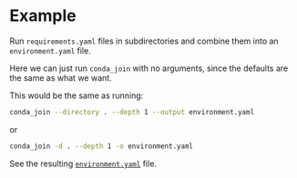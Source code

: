 # Example

Run `requirements.yaml` files in subdirectories and combine them into an `environment.yaml` file.

Here we can just run `conda_join` with no arguments, since the defaults are the same as what we want.

This would be the same as running:

```bash
conda_join --directory . --depth 1 --output environment.yaml
```
or
```bash
conda_join -d . --depth 1 -o environment.yaml
```

See the resulting [`environment.yaml`](environment.yaml) file.
